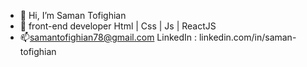 - 👋 Hi, I’m Saman Tofighian
- 🌱 front-end developer Html | Css | Js | ReactJS
- 📫samantofighian78@gmail.com
LinkedIn : linkedin.com/in/saman-tofighian
<!---
samanhtcs/samanhtcs is a ✨ special ✨ repository because its `README.md` (this file) appears on your GitHub profile.
You can click the Preview link to take a look at your changes.
--->
